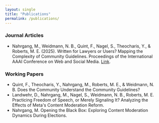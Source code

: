 ```yaml
---
layout: single
title: "Publications"
permalink: /publications/
---
```

### Journal Articles

- Nahrgang, M., Weidmann, N. B., Quint, F., Nagel, S., Theocharis, Y., & Roberts, M. E. (2025). Written for Lawyers or Users? Mapping the Complexity of Community Guidelines. Proceedings of the International AAAI Conference on Web and Social Media. [Link](https://ojs.aaai.org/index.php/ICWSM/article/view/35873).


### Working Papers

- Quint, F., Theocharis, Y., Nahrgang, M., Roberts, M. E., & Weidmann, N. B. Does the Community Understand the Community Guidelines?
- Landwehr, D., Nahrgang, M., Nagel, S., Weidmann, N. B., Roberts, M. E. Practicing Freedom of Speech, or Merely Signaling It? Analyzing the Effects of Meta's Content Moderation Reform. 
- Nahrgang, M. Opening the Black Box: Exploring Content Moderation Dynamics During Elections.
